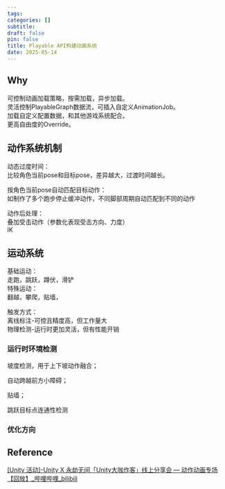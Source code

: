 ```yaml
---
tags:
categories: []
subtitle: 
draft: false
pin: false
title: Playable API构建动画系统
date: 2025-05-14
---
```


## Why

可控制动画加载策略，按需加载，异步加载。  
灵活控制PlayableGraph数据流，可插入自定义AnimationJob。  
加载自定义配置数据，和其他游戏系统配合。  
更高自由度的Override。

## 动作系统机制

动态过度时间：  
	比较角色当前pose和目标pose，差异越大，过渡时间越长。

按角色当前pose自动匹配目标动作：  
	如制作了多个跑步停止缓冲动作，不同脚部周期自动匹配到不同的动作

动作后处理：  
	叠加受击动作（参数化表现受击方向、力度）  
	IK

## 运动系统

基础运动：  
	走跑，跳跃，蹲伏，滑铲  
特殊运动：  
	翻越，攀爬，贴墙，

触发方式：  
离线标注-可控且精度高，但工作量大  
物理检测-运行时更加灵活，但有性能开销

### 运行时环境检测

坡度检测，用于上下坡动作融合；

自动跨越前方小障碍；

贴墙；

跳跃目标点连通性检测

### 优化方向

## Reference

[\[Unity 活动\]-Unity X 永劫无间「Unity大咖作客」线上分享会 — 动作动画专场【回放】\_哔哩哔哩\_bilibili](https://www.bilibili.com/video/BV1QN411f7WJ/?spm_id_from=333.337.search-card.all.click&vd_source=045b781ce97c08d03e566beb5f968ac4)
